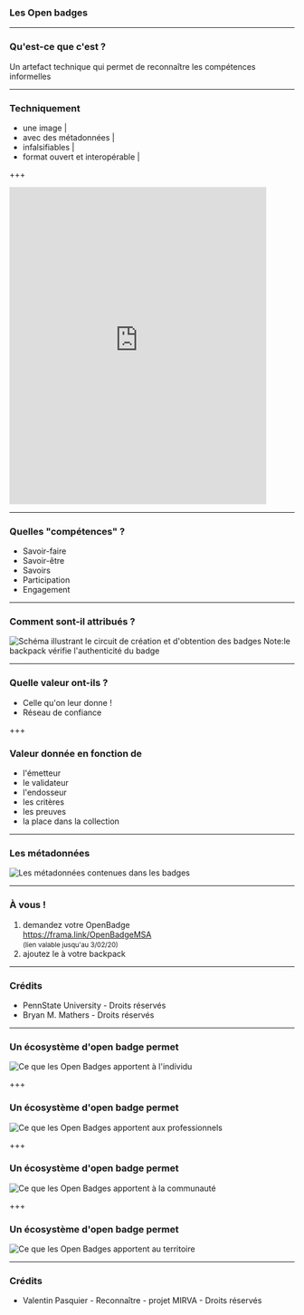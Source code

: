 ### Les  Open badges


---
### Qu'est-ce que c'est ?
Un artefact technique qui permet de reconnaître les compétences informelles

---

### Techniquement

- une image |
- avec des métadonnées |
- infalsifiables |
- format ouvert et interopérable |

+++

<iframe width="90%" height="560" src="https://openbadgepassport.com/app/profile/47273/embed" frameborder="0"></iframe>

---
### Quelles "compétences" ?

- Savoir-faire
- Savoir-être
- Savoirs
- Participation
- Engagement
 
---

### Comment sont-il attribués ?
![Schéma illustrant le circuit de création et d'obtention des badges](http://www.lamerguez.com/presentations_GitPich/presentation-open_badge/Badge_System_Overview_PennState_University_DR.jpeg  "Schéma illustrant le circuit de création et d'obtention des badges")
Note:le backpack vérifie l'authenticité du badge

---

### Quelle valeur ont-ils ?
- Celle qu'on leur donne !
- Réseau de confiance

+++

### Valeur donnée en fonction de
- l'émetteur
- le validateur
- l'endosseur
- les critères 
- les preuves
- la place dans la collection

---
### Les métadonnées

![Les métadonnées contenues dans les badges](http://www.lamerguez.com/presentations_GitPich/presentation-open_badge/badge_definition1-1_pt.png  "Les métadonnées contenues dans les badges")

---
### À vous !
1. demandez votre OpenBadge  
 https://frama.link/OpenBadgeMSA   
 <small>(lien valable jusqu'au 3/02/20)</small>  
2. ajoutez le à votre backpack

 
---
### Crédits

- PennState University - Droits réservés
- Bryan M. Mathers - Droits réservés

---

### Un écosystème d'open badge permet 
![Ce que les Open Badges apportent à l'individu](http://www.lamerguez.com/presentations_GitPich/presentation-open_badge/Ecosysteme_OpenBadge_1-individu.png  "Ce que les Open Badges apportent à l'individu")

+++

### Un écosystème d'open badge permet 
![Ce que les Open Badges apportent aux professionnels](http://www.lamerguez.com/presentations_GitPich/presentation-open_badge/Ecosysteme_OpenBadge_2-professionnels.png  "Ce que les Open Badges apportent aux professionnels")

+++
### Un écosystème d'open badge permet 
![Ce que les Open Badges apportent à la communauté](http://www.lamerguez.com/presentations_GitPich/presentation-open_badge/Ecosysteme_OpenBadge_3-communaute.png  "Ce que les Open Badges apportent à la communauté")

+++
### Un écosystème d'open badge permet 
![Ce que les Open Badges apportent au territoire](http://www.lamerguez.com/presentations_GitPich/presentation-open_badge/Ecosysteme_OpenBadge_4-territoire.png  "Ce que les Open Badges apportent au territoire")

---

### Crédits

- Valentin Pasquier - Reconnaître - projet MIRVA - Droits réservés

